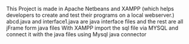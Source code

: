 This Project is made in Apache Netbeans and  XAMPP (which helps developers to create and test their programs on a local webserver.)
abcd.java and interface1.java are java interface files and the rest are all jFrame form java files
With XAMPP import the sql file via MYSQL and connect it with the java files using Mysql java connector
